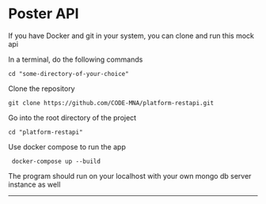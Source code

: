 # Poster API

If you have Docker and git in your system, you can clone and run this mock api

In a terminal, do the following commands

    cd "some-directory-of-your-choice"

Clone the repository

    git clone https://github.com/CODE-MNA/platform-restapi.git

Go into the root directory of the project

    cd "platform-restapi"

Use docker compose to run the app

     docker-compose up --build

The program should run on your localhost with your own mongo db server instance as well


------------------------------------------------------------------------------------------------------------------------

